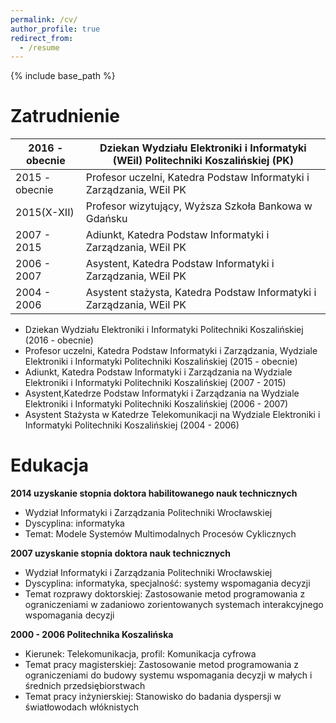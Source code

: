 ```yaml
---
permalink: /cv/
author_profile: true
redirect_from:
  - /resume
---
```


{% include base_path %}

Zatrudnienie
============

|2016 - obecnie| Dziekan Wydziału Elektroniki i Informatyki (WEiI) Politechniki Koszalińskiej (PK)|
|---------------------------|------------------------------------------------------------|
|2015 - obecnie|Profesor uczelni, Katedra Podstaw Informatyki i Zarządzania, WEiI PK|
|2015(X-XII)   |Profesor wizytujący, Wyższa Szkoła Bankowa w Gdańsku| 
|2007 - 2015   |Adiunkt, Katedra Podstaw Informatyki i Zarządzania, WEiI PK|
|2006 - 2007   |Asystent, Katedra Podstaw Informatyki i Zarządzania, WEiI PK|
|2004 - 2006   |Asystent stażysta, Katedra Podstaw Informatyki i Zarządzania, WEiI PK| 

* Dziekan Wydziału Elektroniki i Informatyki Politechniki Koszalińskiej (2016 - obecnie)
* Profesor uczelni, Katedra Podstaw Informatyki i Zarządzania, Wydziale Elektroniki i Informatyki Politechniki Koszalińskiej (2015 - obecnie)
* Adiunkt, Katedra Podstaw Informatyki i Zarządzania na Wydziale Elektroniki i Informatyki Politechniki Koszalińskiej	(2007 - 2015)
* Asystent,Katedrze Podstaw Informatyki i Zarządzania na Wydziale Elektroniki i Informatyki Politechniki Koszalińskiej (2006 - 2007)	
* Asystent Stażysta w Katedrze Telekomunikacji na Wydziale Elektroniki i Informatyki Politechniki Koszalińskiej (2004 - 2006)


Edukacja
======
__2014 uzyskanie stopnia doktora habilitowanego nauk technicznych__
-	Wydział Informatyki i Zarządzania Politechniki Wrocławskiej
-	Dyscyplina: informatyka
-	Temat: Modele Systemów Multimodalnych Procesów Cyklicznych

__2007 uzyskanie stopnia doktora nauk technicznych__
-	Wydział Informatyki i Zarządzania Politechniki Wrocławskiej
-	Dyscyplina: informatyka, specjalność: systemy wspomagania decyzji
-	Temat rozprawy doktorskiej: Zastosowanie metod programowania z ograniczeniami w zadaniowo zorientowanych systemach interakcyjnego wspomagania decyzji

__2000 - 2006 Politechnika Koszalińska__
-	Kierunek: Telekomunikacja, profil: Komunikacja cyfrowa
-	Temat pracy magisterskiej: Zastosowanie metod programowania z ograniczeniami do budowy systemu wspomagania decyzji w małych i średnich przedsiębiorstwach
-	Temat pracy inżynierskiej: Stanowisko do badania dyspersji w światłowodach włóknistych

